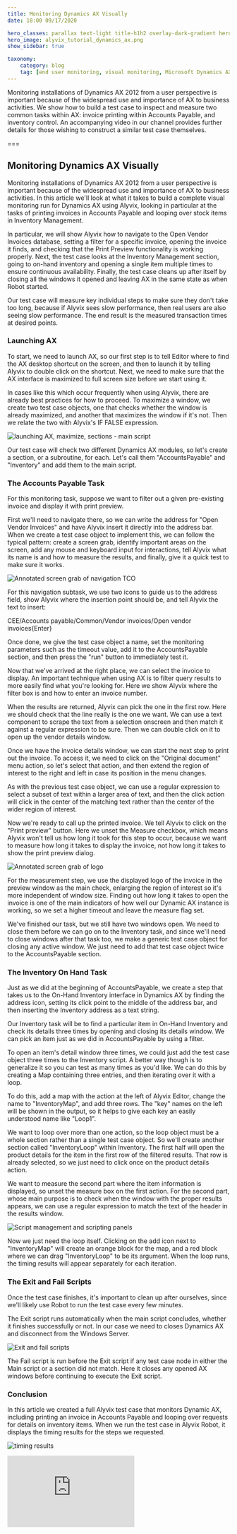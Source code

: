 ```yaml
---
title: Monitoring Dynamics AX Visually
date: 18:00 09/17/2020

hero_classes: parallax text-light title-h1h2 overlay-dark-gradient hero-large
hero_image: alyvix_tutorial_dynamics_ax.png
show_sidebar: true

taxonomy:
    category: blog
    tag: [end user monitoring, visual monitoring, Microsoft Dynamics AX]
---
```



Monitoring installations of Dynamics AX 2012 from a user perspective is important because of the widespread use and importance of AX to business activities. We show how to build a test case to inspect and measure two common tasks within AX: invoice printing within Accounts Payable, and inventory control. An accompanying video in our channel provides further details for those wishing to construct a similar test case themselves.


===


## Monitoring Dynamics AX Visually

Monitoring installations of Dynamics AX 2012 from a user perspective is important because of the widespread use and importance of AX to business activities. In this article we'll look at what it takes to build a complete visual monitoring run for Dynamics AX using Alyvix, looking in particular at the tasks of printing invoices in Accounts Payable and looping over stock items in Inventory Management.

In particular, we will show Alyvix how to navigate to the Open Vendor Invoices database, setting a filter for a specific invoice, opening the invoice it finds, and checking that the Print Preview functionality is working properly. Next, the test case looks at the Inventory Management section, going to on-hand inventory and opening a single item multiple times to ensure continuous availability. Finally, the test case cleans up after itself by closing all the windows it opened and leaving AX in the same state as when Robot started.

Our test case will measure key individual steps to make sure they don't take too long, because if Alyvix sees slow performance, then real users are also seeing slow performance. The end result is the measured transaction times at desired points.


### Launching AX

To start, we need to launch AX, so our first step is to tell Editor where to find the AX desktop shortcut on the screen, and then to launch it by telling Alyvix to double click on the shortcut. Next, we need to make sure that the AX interface is maximized to full screen size before we start using it.

In cases like this which occur frequently when using Alyvix, there are already best practices for how to proceed. To maximize a window, we create two test case objects, one that checks whether the window is already maximized, and another that maximizes the window if it's not. Then we relate the two with Alyvix's
IF FALSE expression.

![launching AX, maximize, sections - main script](alyvix_tutorial_dynamics_ax_01.png)

Our test case will check two different Dynamics AX modules, so let's create a section, or a subroutine, for each. Let's call them "AccountsPayable" and "Inventory" and add them to the main script.


### The Accounts Payable Task

For this monitoring task, suppose we want to filter out a given pre-existing invoice and display it with print preview.

First we'll need to navigate there, so we can write the address for "Open Vendor Invoices" and have Alyvix insert it directly into the address bar. When we create a test case object to implement this, we can follow the typical pattern: create a screen grab, identify important areas on the screen, add any mouse and keyboard input for interactions, tell Alyvix what its name is and how to measure the results, and finally, give it a quick test to make sure it works.

![Annotated screen grab of navigation TCO](alyvix_tutorial_dynamics_ax_02.png)

For this navigation subtask, we use two icons to guide us to the address field, show Alyvix where the insertion point should be, and tell Alyvix the text to insert:

 CEE/Accounts payable/Common/Vendor invoices/Open vendor invoices{Enter}

Once done, we give the test case object a name, set the monitoring parameters such as the timeout value, add it to the AccountsPayable section, and then press the "run" button to immediately test it.

Now that we've arrived at the right place, we can select the invoice to display. An important technique when using AX is to filter query results to more easily find what you're looking for. Here we show Alyvix where the filter box is and how to enter an invoice number.

When the results are returned, Alyvix can pick the one in the first row. Here we should check that the line really is the one we want. We can use a text component to scrape the text from a selection onscreen and then match it against a regular expression to be sure. Then we can double click on it to open up the vendor details window.

Once we have the invoice details window, we can start the next step to print out the invoice. To access it, we need to click on the "Original document" menu action, so let's select that action, and then extend the region of interest to the right and left in case its position in the menu changes.

As with the previous test case object, we can use a regular expression to select a subset of text within a larger area of text, and then the click action will click in the center of the matching text rather than the center of the wider region of interest.

Now we're ready to call up the printed invoice. We tell Alyvix to click on the "Print preview" button. Here we unset the Measure checkbox, which means Alyvix won't tell us how long it took for this step to occur, because we want to measure how long it takes to display the invoice, not how long it takes to show the print preview dialog.

![Annotated screen grab of logo](alyvix_tutorial_dynamics_ax_03.png)

For the measurement step, we use the displayed logo of the invoice in the preview window as the main check, enlarging the region of interest so it's more independent of window size. Finding out how long it takes to open the invoice is one of the main indicators of how well our Dynamic AX instance is working, so we set a higher timeout and leave the measure flag set.

We've finished our task, but we still have two windows open. We need to close them before we can go on to the Inventory task, and since we'll need to close windows after that task too, we make a generic test case object for closing any active window. We just need to add that test case object twice to the AccountsPayable section.


### The Inventory On Hand Task

Just as we did at the beginning of AccountsPayable, we create a step that takes us to the On-Hand Inventory interface in Dynamics AX by finding the address icon, setting its click point to the middle of the address bar, and then inserting the Inventory address as a text string.

Our Inventory task will be to find a particular item in On-Hand Inventory and check its details three times by opening and closing its details window. We can pick an item just as we did in AccountsPayable by using a filter.

To open an item's detail window three times, we could just add the test case object three times to the Inventory script. A better way though is to generalize it so you can test as many times as you'd like. We can do this by creating a Map containing three entries, and then iterating over it with a loop.

To do this, add a map with the action at the left of Alyvix Editor, change the name to "InventoryMap", and add three rows. The "key" names on the left will be shown in the output, so it helps to give each key an easily understood name like "Loop1".

We want to loop over more than one action, so the loop object must be a whole section rather than a single test case object. So we'll create another section called "InventoryLoop" within Inventory. The first half will open the product details for the item in the first row of the filtered results. That row is already selected, so we just need to click once on the product details action. 

We want to measure the second part where the item information is displayed, so unset the measure box on the first action. For the second part, whose main purpose is to check when the window with the proper results appears, we can use a regular expression to match the text of the header in the results window.

![Script management and scripting panels](alyvix_tutorial_dynamics_ax_04.png)

Now we just need the loop itself. Clicking on the add icon next to "InventoryMap" will create an orange block for the map, and a red block where we can drag "InventoryLoop" to be its argument. When the loop runs, the timing results will appear separately for each iteration.


### The Exit and Fail Scripts

Once the test case finishes, it's important to clean up after ourselves, since we'll likely use Robot to run the test case every few minutes.

The Exit script runs automatically when the main script concludes, whether it finishes successfully or not. In our case we need to closes Dynamics AX and disconnect from the Windows Server.

![Exit and fail scripts](alyvix_tutorial_dynamics_ax_05.png)

The Fail script is run before the Exit script if any test case node in either the Main script or a section did not match. Here it closes any opened AX windows before continuing to execute the Exit script.


### Conclusion

In this article we created a full Alyvix test case that monitors Dynamic AX, including printing an invoice in Accounts Payable and looping over requests for details on inventory items. When we run the test case in Alyvix Robot, it displays the timing results for the steps we requested.

![timing results](alyvix_tutorial_dynamics_ax_06.png)

<iframe width="288" height="162" src="https://www.youtube.com/embed/UhZMxzINe6k?color=white&rel=0" frameborder="0" allow="accelerometer; autoplay; encrypted-media; gyroscope; picture-in-picture" allowfullscreen></iframe>
